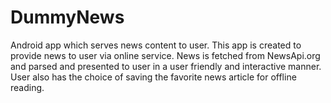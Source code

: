 # DummyNews
Android app which serves news content to user.
This app is created to provide news to user via online service.
News is fetched from NewsApi.org and parsed and presented to user in a user friendly and interactive manner.
User also has the choice of saving the favorite news article for offline reading.

